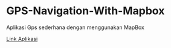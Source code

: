 # GPS-Navigation-With-Mapbox
<p>Aplikasi Gps sederhana dengan menggunakan MapBox</p>
<a href="https://drive.google.com/file/d/19k_Ksg4tCNKJ3nRdIfoYLPX6Mnl8KcZO/view?usp=sharing">Link Aplikasi</a>
